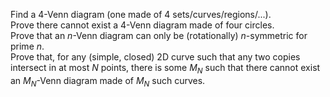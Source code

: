 Find a 4-Venn diagram (one made of 4 sets/curves/regions/...).  
Prove there cannot exist a 4-Venn diagram made of four circles.  
Prove that an $n$-Venn diagram can only be (rotationally) $n$-symmetric for prime $n$.  
Prove that, for any (simple, closed) 2D curve such that any two copies intersect in at most $N$ points, there is some $M_N$ such that there cannot exist an $M_N$-Venn diagram made of $M_N$ such curves.
